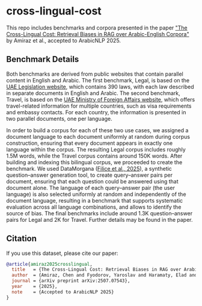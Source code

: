 # cross-lingual-cost
This repo includes benchmarks and corpora presented in the paper ["The Cross-Lingual Cost: Retrieval Biases in RAG over Arabic-English Corpora"](https://arxiv.org/abs/2507.07543) by Amiraz et al., accepted to ArabicNLP 2025.

## Benchmark Details
Both benchmarks are derived from public websites that contain parallel content in English and Arabic. The first benchmark, Legal, is based on the [UAE Legislation website](https://uaelegislation.gov.ae), which contains 390 laws, with each law described in separate documents in English and Arabic. The second benchmark, Travel, is based on the [UAE Ministry of Foreign Affairs website](https://www.mofa.gov.ae/ar-ae/travel-updates), which offers travel-related information for multiple countries, such as visa requirements and embassy contacts. For each country, the information is presented in two parallel documents, one per language.

In order to build a corpus for each of these two use cases, we assigned a document language to each document uniformly at random during corpus construction, ensuring that every document appears in exactly one language within the corpus.
The resulting Legal corpus includes roughly 1.5M  words, while the Travel corpus contains around 150K words.
After building and indexing this bilingual corpus, we proceeded to create the benchmark. We used DataMorgana ([Filice et al., 2025](https://aclanthology.org/2025.acl-industry.33/)), a synthetic question–answer generation tool, to create query–answer pairs per document, ensuring that each question could be answered using that document alone. The language of each query–answer pair (the user language) is also selected uniformly at random and independently of the document language, resulting in a benchmark that supports systematic evaluation across all language combinations, and allows to identify the source of bias.
The final benchmarks include around 1.3K question–answer pairs for Legal and 2K for Travel. Further details may be found in the paper.

## Citation
If you use this dataset, please cite our paper:

```bibtex
@article{amiraz2025crosslingual,
  title   = {The Cross-Lingual Cost: Retrieval Biases in RAG over Arabic-English Corpora},
  author  = {Amiraz, Chen and Fyodorov, Yaroslav and Haramaty, Elad and Karnin, Zohar and Lewin-Eytan, Liane},
  journal = {arXiv preprint arXiv:2507.07543},
  year    = {2025},
  note    = {Accepted to ArabicNLP 2025}
}